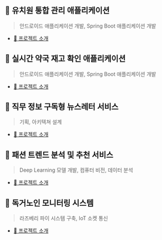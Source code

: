 
## 🐣 유치원 통합 관리 애플리케이션

> 안드로이드 애플리케이션 개발, Spring Boot 애플리케이션 개발

- [📌 프로젝트 소개](https://wonsoong.notion.site/Android-bad5a609988a46268edf9d75ef1358c2?pvs=4)

## 💊 실시간 약국 재고 확인 애플리케이션

> 안드로이드 애플리케이션 개발, Spring Boot 애플리케이션 개발

- [📌 프로젝트 소개](https://wonsoong.notion.site/Android-0360403a12bd4a8c9a11109414c7c5d6?pvs=4)

## 📧 직무 정보 구독형 뉴스레터 서비스

> 기획, 아키텍쳐 설계

- [📌 프로젝트 소개](https://wonsoong.notion.site/76292449145c4fc78e3db93874567416?pvs=4)

## 👔 패션 트렌드 분석 및 추천 서비스

> Deep Learning 모델 개발, 컴퓨터 비전, 데이터 분석

- [📌 프로젝트 소개](https://wonsoong.notion.site/AI-a2c93b1edada40f79a95edef14c54b0c?pvs=4)

## 🍓 독거노인 모니터링 시스템 

> 라즈베리 파이 시스템 구축, IoT 소켓 통신

- [📌 프로젝트 소개](https://wonsoong.notion.site/Raspberry-Pi-012230d5a2a945aa9fd4622c2f68bcf3?pvs=4)